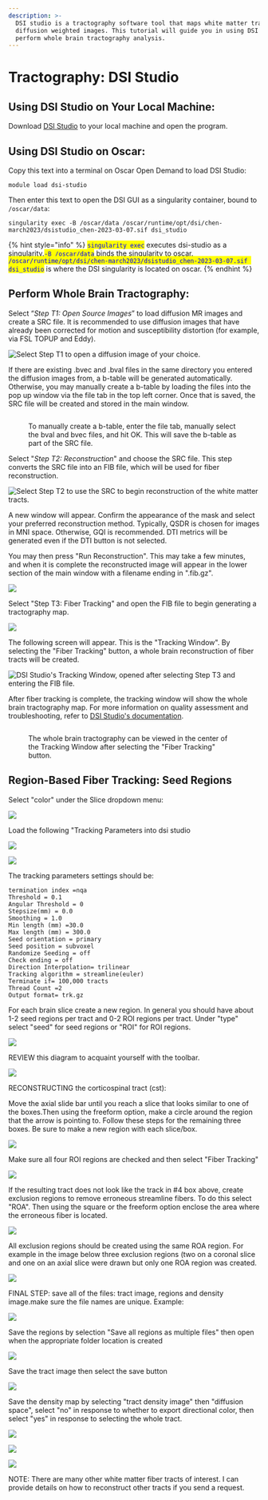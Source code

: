 ```yaml
---
description: >-
  DSI studio is a tractography software tool that maps white matter tracts using
  diffusion weighted images. This tutorial will guide you in using DSI Studio to
  perform whole brain tractography analysis.
---
```


# Tractography: DSI Studio

## Using DSI Studio on Your Local Machine:

Download [DSI Studio](http://dsi-studio.labsolver.org/dsi-studio-download) to your local machine and open the program.&#x20;

## Using DSI Studio on Oscar:&#x20;

Copy this text into a terminal on Oscar Open Demand to load DSI Studio:

`module load dsi-studio`

Then enter this text to open the DSI GUI as a singularity container, bound to `/oscar/data`:&#x20;

`singularity exec -B /oscar/data /oscar/runtime/opt/dsi/chen-march2023/dsistudio_chen-2023-03-07.sif dsi_studio`



{% hint style="info" %}
<mark style="color:blue;">`singularity exec`</mark> executes dsi-studio as a singularity.<mark style="color:blue;">`-B /oscar/data`</mark> binds the singularity to oscar. <mark style="color:blue;">`/oscar/runtime/opt/dsi/chen-march2023/dsistudio_chen-2023-03-07.sif dsi_studio`</mark> is where the DSI singularity is located on oscar.&#x20;
{% endhint %}

## Perform Whole Brain Tractography:&#x20;

Select “_Step T1: Open Source Images_” to load diffusion MR images and create a SRC file. It is recommended to use diffusion images that have already been corrected for motion and susceptibility distortion (for example, via FSL TOPUP and Eddy).&#x20;

![Select Step T1 to open a diffusion image of your choice. ](<../.gitbook/assets/Screen Shot 2024-02-21 at 2.04.40 PM.png>)

If there are existing .bvec and .bval files in the same directory you entered the diffusion images from, a b-table will be generated automatically. Otherwise, you may manually create a b-table by loading the files into the pop up window via the file tab in the top left corner. Once that is saved, the SRC file will be created and stored in the main window.&#x20;

<figure><img src="../.gitbook/assets/Screen Shot 2024-02-21 at 2.06.14 PM.png" alt=""><figcaption><p>To manually create a b-table, enter the file tab, manually select the bval and bvec files, and hit OK. This will save the b-table as part of the SRC file. </p></figcaption></figure>

Select "_Step T2: Reconstruction_" and choose the SRC file. This step converts the SRC file into an FIB file, which will be used for fiber reconstruction.&#x20;

![Select Step T2 to use the SRC to begin reconstruction of the white matter tracts. ](<../.gitbook/assets/Screen Shot 2024-02-21 at 2.16.14 PM.png>)



A new window will appear. Confirm the appearance of the mask and select your preferred reconstruction method. Typically, QSDR is chosen for images in MNI space. Otherwise, GQI is recommended. DTI metrics will be generated even if the DTI button is not selected.&#x20;

You may then press "Run Reconstruction". This may take a few minutes, and when it is complete the reconstructed image will appear in the lower section of the main window with a filename ending in ".fib.gz".

![](<../.gitbook/assets/Screen Shot 2024-02-21 at 2.19.00 PM.png>)

Select "Step T3: Fiber Tracking" and open the FIB file to begin generating a tractography map.&#x20;

![](<../.gitbook/assets/Screen Shot 2024-02-21 at 2.46.05 PM.png>)

The following screen will appear. This is the "Tracking Window". By selecting the "Fiber Tracking" button, a whole brain reconstruction of fiber tracts will be created.&#x20;

![DSI Studio's Tracking Window, opened after selecting Step T3 and entering the FIB file. ](<../.gitbook/assets/Screen Shot 2024-02-21 at 2.48.30 PM.png>)

After fiber tracking is complete, the tracking window will show the whole brain tractography map. For more information on quality assessment and troubleshooting, refer to [DSI Studio's documentation](https://dsi-studio.labsolver.org/doc/gui\_t3\_whole\_brain.html).&#x20;

<figure><img src="../.gitbook/assets/Screen Shot 2024-02-21 at 3.40.25 PM.png" alt=""><figcaption><p>The whole brain tractography can be viewed in the center of the Tracking Window after selecting the "Fiber Tracking" button. </p></figcaption></figure>

## Region-Based Fiber Tracking: Seed Regions

Select "color" under the Slice dropdown menu:

![](<../.gitbook/assets/Screen Shot 2020-09-14 at 11.27.41 AM.png>)

Load the following "Tracking Parameters into dsi studio

![](<../.gitbook/assets/Screen Shot 2020-09-14 at 11.29.53 AM.png>)

![](<../.gitbook/assets/Screen Shot 2020-09-14 at 11.32.21 AM.png>)

The tracking parameters settings should be:

```
termination index =nqa
Threshold = 0.1
Angular Threshold = 0
Stepsize(mm) = 0.0
Smoothing = 1.0
Min length (mm) =30.0
Max length (mm) = 300.0
Seed orientation = primary
Seed position = subvoxel
Randomize Seeding = off
Check ending = off
Direction Interpolation= trilinear
Tracking algorithm = streamline(euler)
Terminate if= 100,000 tracts
Thread Count =2
Output format= trk.gz
```



For each brain slice create a new region. In general you should have about 1-2 seed regions per tract and 0-2 ROI regions per tract.  Under "type" select "seed" for seed regions or "ROI" for ROI regions.

![](<../.gitbook/assets/Screen Shot 2020-09-14 at 11.48.10 AM.png>)

REVIEW this diagram to acquaint yourself with the toolbar.

![](<../.gitbook/assets/Screen Shot 2020-09-14 at 11.50.51 AM.png>)

RECONSTRUCTING the corticospinal tract (cst):

Move the axial slide bar until you reach a slice that looks similar to one of the boxes.Then using the freeform option, make a circle around the region that the arrow is pointing to.  Follow these steps for the remaining three boxes.  Be sure to make a new region with each slice/box.

&#x20;

![](<../.gitbook/assets/Screen Shot 2020-09-14 at 11.57.37 AM.png>)

Make sure all four ROI regions are checked and then select "Fiber Tracking"

![](<../.gitbook/assets/Screen Shot 2020-09-14 at 12.00.07 PM.png>)

If the resulting tract does not look like the track in #4 box above, create exclusion regions to remove erroneous streamline fibers.  To do this select "ROA".  Then using the square or the freeform option enclose the area where the erroneous fiber is located.

![](<../.gitbook/assets/Screen Shot 2020-09-14 at 12.09.25 PM.png>)

All exclusion regions should be created using the same ROA region. For example in the image below three exclusion regions (two on a coronal slice and one on an axial slice were drawn but only one ROA region was created.

![](<../.gitbook/assets/Screen Shot 2020-09-14 at 12.13.42 PM.png>)

FINAL STEP: save all of the files: tract image, regions and density image.make sure the file names are unique. Example:

![](<../.gitbook/assets/Screen Shot 2020-09-14 at 12.18.02 PM.png>)

Save the regions by selection "Save all regions as multiple files" then open when the appropriate folder location is created

![](../.gitbook/assets/screen-shot-2020-09-14-at-12.19.28-pm.png)

Save the tract image then select the save button

![](<../.gitbook/assets/Screen Shot 2020-09-14 at 12.20.50 PM.png>)

Save the density map by selecting "tract density image" then "diffusion space", select "no" in response to whether to export directional color, then select "yes" in response to selecting the whole tract.

![](<../.gitbook/assets/Screen Shot 2020-09-14 at 12.24.10 PM.png>)

![](<../.gitbook/assets/Screen Shot 2020-09-14 at 12.24.15 PM.png>)

![](<../.gitbook/assets/Screen Shot 2020-09-14 at 12.24.21 PM.png>)

NOTE: There are many other white matter fiber tracts of interest. I can provide  details on how to reconstruct other tracts if you send a request.
